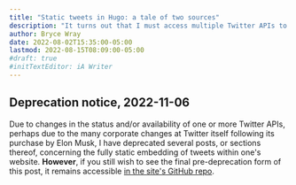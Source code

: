 ```yaml
---
title: "Static tweets in Hugo: a tale of two sources"
description: "It turns out that I must access multiple Twitter APIs to get everything needed for an embedded tweet whose appearance won’t annoy me too badly."
author: Bryce Wray
date: 2022-08-02T15:35:00-05:00
lastmod: 2022-08-15T08:09:00-05:00
#draft: true
#initTextEditor: iA Writer
---
```


## Deprecation notice, 2022-11-06

Due to changes in the status and/or availability of one or more Twitter APIs, perhaps due to the many corporate changes at Twitter itself following its purchase by Elon Musk, I have deprecated several posts, or sections thereof, concerning the fully static embedding of tweets within one's website. **However**, if you still wish to see the final pre-deprecation form of this post, it remains accessible [in the site's GitHub repo](https://github.com/brycewray/eleventy_site/blob/main/.deprecated/content/posts/2022/08/static-tweets-hugo-tale-two-sources/index.md).
